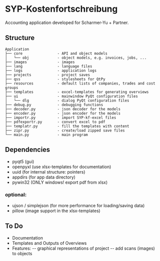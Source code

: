 # SYP-Kostenfortschreibung
Accounting application developed for Scharmer-Yu + Partner.

## Structure

    Application
    ├── core                - API and object models
    │   └── obj             - object models, e.g. invoices, jobs, ...
    ├── images              - images
    ├── lang                - language files
    ├── logs                - application logs
    ├── projects            - project saves
    ├── qss                 - stylesheets for QtPy
    ├── resources           - default lists of companies, trades and cost groups
    ├── templates           - excel-templates for generating overviews
    ├── ui                  - mainwindow PyQt configuration files 
    │   └── dlg             - dialog PyQt configuration files
    ├── debug.py            - debugging functions
    ├── decoder.py          - json decoder for the models
    ├── encoder.py          - json encoder for the models
    ├── importr.py          - import SYP-kf-excel files 
    ├── pdfexportr.py       - convert excel to pdf
    ├── templatr.py         - fill the templates with content 
    ├── zipr.py             - create/load zipped save files
    └── main.py             - main program

## Dependencies
- pyqt5     (gui)
- openpyxl  (use xlsx-templates for documentation)
- uuid      (for internal structure: pointers)
- appdirs   (for app data directory)
- pywin32   (ONLY windows! export pdf from xlsx)

### optional:
- ujson / simplejson    (for more performance for loading/saving data)
- pillow                (image support in the xlsx-templates)


## To Do
- Documentation
- Templates and Outputs of Overviews
- Features:
-- graphical representations of project
-- add scans (images) to objects
